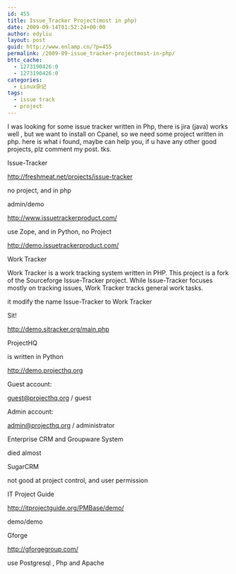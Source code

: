 ```yaml
---
id: 455
title: Issue_Tracker Project(most in php)
date: 2009-09-14T01:52:24+00:00
author: edyliu
layout: post
guid: http://www.enlamp.cn/?p=455
permalink: /2009-09-issue_tracker-projectmost-in-php/
bttc_cache:
  - 1273190426:0
  - 1273190426:0
categories:
  - Linux杂记
tags:
  - issue track
  - project
---
```

I was looking for some issue tracker written in Php, there is jira (java) works well , but we want to install on Cpanel, so we need some project written in php. here is what i found, maybe can help you, if u have any other good projects, plz comment my post. tks.

Issue-Tracker
  
http://freshmeat.net/projects/issue-tracker
  
no project, and in php
  
admin/demo

http://www.issuetrackerproduct.com/
  
use Zope, and in Python, no Project
  
http://demo.issuetrackerproduct.com/

Work Tracker
  
Work Tracker is a work tracking system written in PHP. This project is a fork of the Sourceforge Issue-Tracker project. While Issue-Tracker focuses mostly on tracking issues, Work Tracker tracks general work tasks.
  
it modify the name Issue-Tracker to Work Tracker

Sit!
  
http://demo.sitracker.org/main.php

ProjectHQ
  
is written in Python
  
http://demo.projecthq.org
  
Guest account:
      
guest@projecthq.org / guest
  
Admin account:
      
admin@projecthq.org / administrator

Enterprise CRM and Groupware System
  
died almost

SugarCRM
  
not good at project control, and user permission

IT Project Guide
  
http://itprojectguide.org/PMBase/demo/
  
demo/demo

Gforge
  
http://gforgegroup.com/
  
use Postgresql , Php and Apache